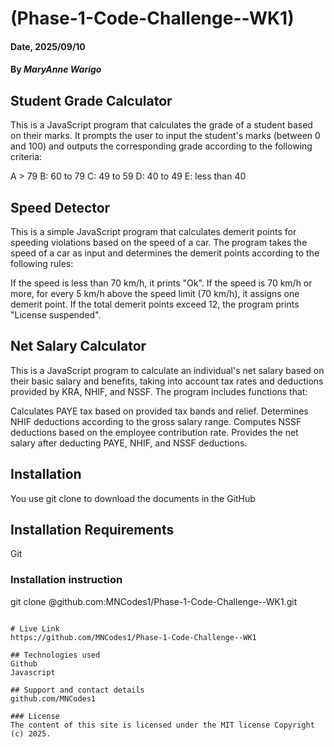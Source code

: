 # (Phase-1-Code-Challenge--WK1)

#### Date, 2025/09/10

#### By *MaryAnne Warigo*

## Student Grade Calculator
This is a JavaScript program that calculates the grade of a student based on their marks. It prompts the user to input the student's marks (between 0 and 100) and outputs the corresponding grade according to the following criteria:

A > 79
B: 60 to 79
C: 49 to 59
D: 40 to 49
E: less than 40

 ## Speed Detector
This is a simple JavaScript program that calculates demerit points for speeding violations based on the speed of a car. The program takes the speed of a car as input and determines the demerit points according to the following rules:

If the speed is less than 70 km/h, it prints "Ok".
If the speed is 70 km/h or more, for every 5 km/h above the speed limit (70 km/h), it assigns one demerit point.
If the total demerit points exceed 12, the program prints "License suspended".

## Net Salary Calculator
This is a JavaScript program to calculate an individual's net salary based on their basic salary and benefits, taking into account tax rates and deductions provided by KRA, NHIF, and NSSF. The program includes functions that:

Calculates PAYE tax based on provided tax bands and relief.
Determines NHIF deductions according to the gross salary range.
Computes NSSF deductions based on the employee contribution rate.
Provides the net salary after deducting PAYE, NHIF, and NSSF deductions.

## Installation
You use git clone to download the documents in the GitHub

## Installation Requirements
Git

### Installation instruction
git clone @github.com:MNCodes1/Phase-1-Code-Challenge--WK1.git


```

# Live Link
https://github.com/MNCodes1/Phase-1-Code-Challenge--WK1

## Technologies used
Github
Javascript

## Support and contact details
github.com/MNCodes1

### License
The content of this site is licensed under the MIT license Copyright (c) 2025.
